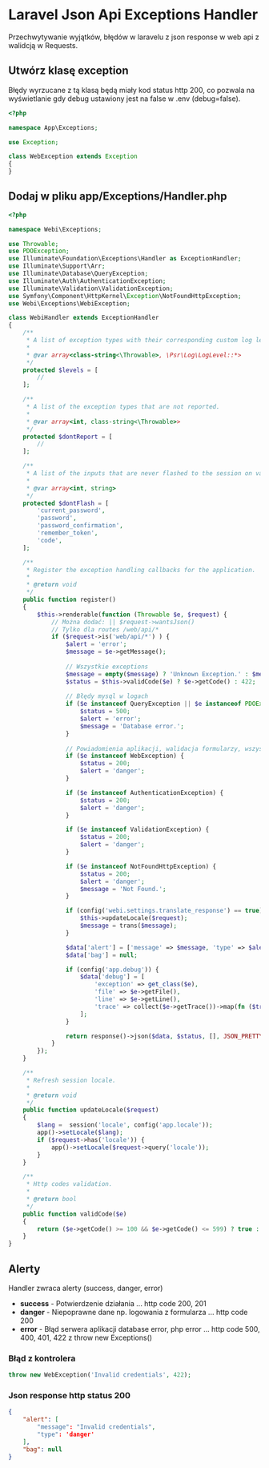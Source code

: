 # Laravel Json Api Exceptions Handler
Przechwytywanie wyjątków, błędów w laravelu z json response w web api z walidcją w Requests.


## Utwórz klasę exception
Błędy wyrzucane z tą klasą będą miały kod status http 200, co pozwala na wyświetlanie gdy debug ustawiony jest na false w .env (debug=false).
```php
<?php

namespace App\Exceptions;

use Exception;

class WebException extends Exception
{
}
```

## Dodaj w pliku app/Exceptions/Handler.php
```php
<?php

namespace Webi\Exceptions;

use Throwable;
use PDOException;
use Illuminate\Foundation\Exceptions\Handler as ExceptionHandler;
use Illuminate\Support\Arr;
use Illuminate\Database\QueryException;
use Illuminate\Auth\AuthenticationException;
use Illuminate\Validation\ValidationException;
use Symfony\Component\HttpKernel\Exception\NotFoundHttpException;
use Webi\Exceptions\WebiException;

class WebiHandler extends ExceptionHandler
{
	/**
	 * A list of exception types with their corresponding custom log levels.
	 *
	 * @var array<class-string<\Throwable>, \Psr\Log\LogLevel::*>
	 */
	protected $levels = [
		//
	];

	/**
	 * A list of the exception types that are not reported.
	 *
	 * @var array<int, class-string<\Throwable>>
	 */
	protected $dontReport = [
		//
	];

	/**
	 * A list of the inputs that are never flashed to the session on validation exceptions.
	 *
	 * @var array<int, string>
	 */
	protected $dontFlash = [
		'current_password',
		'password',
		'password_confirmation',
		'remember_token',
		'code',
	];

	/**
	 * Register the exception handling callbacks for the application.
	 *
	 * @return void
	 */
	public function register()
	{
		$this->renderable(function (Throwable $e, $request) {
			// Można dodać: || $request->wantsJson()
			// Tylko dla routes /web/api/*			
			if ($request->is('web/api/*') ) {
				$alert = 'error';
				$message = $e->getMessage();
				
				// Wszystkie exceptions
				$message = empty($message) ? 'Unknown Exception.' : $message;
				$status = $this->validCode($e) ? $e->getCode() : 422;
				
				// Błędy mysql w logach
				if ($e instanceof QueryException || $e instanceof PDOException) {
					$status = 500;
					$alert = 'error';
					$message = 'Database error.';
				}
				
				// Powiadomienia aplikacji, walidacja formularzy, wszystko to co musi zobaczyć użytkownik api ze statusem http 200
				if ($e instanceof WebException) {
					$status = 200;
					$alert = 'danger';
				}

				if ($e instanceof AuthenticationException) {
					$status = 200;
					$alert = 'danger';
				}

				if ($e instanceof ValidationException) {
					$status = 200;
					$alert = 'danger';
				}

				if ($e instanceof NotFoundHttpException) {
					$status = 200;
					$alert = 'danger';
					$message = 'Not Found.';
				}

				if (config('webi.settings.translate_response') == true) {
					$this->updateLocale($request);
					$message = trans($message);
				}

				$data['alert'] = ['message' => $message, 'type' => $alert,];
				$data['bag'] = null;

				if (config('app.debug')) {
					$data['debug'] = [
						'exception' => get_class($e),
						'file' => $e->getFile(),
						'line' => $e->getLine(),
						'trace' => collect($e->getTrace())->map(fn ($trace) => Arr::except($trace, ['args']))->all(),
					];
				}

				return response()->json($data, $status, [], JSON_PRETTY_PRINT | JSON_UNESCAPED_SLASHES);
			}
		});
	}

	/**
	 * Refresh session locale.
	 *
	 * @return void
	 */
	public function updateLocale($request)
	{
		$lang =  session('locale', config('app.locale'));
		app()->setLocale($lang);
		if ($request->has('locale')) {
			app()->setLocale($request->query('locale'));
		}
	}

	/**
	 * Http codes validation.
	 *
	 * @return bool
	 */
	public function validCode($e)
	{
		return ($e->getCode() >= 100 && $e->getCode() <= 599) ? true : false;
	}
}
```

## Alerty
Handler zwraca alerty (success, danger, error)
- **success** - Potwierdzenie działania ... http code 200, 201
- **danger** - Niepoprawne dane np. logowania z formularza ... http code 200
- **error** - Błąd serwera aplikacji database error, php error ... http code 500, 400, 401, 422 z throw new Exceptions()

### Błąd z kontrolera
```php
throw new WebException('Invalid credentials', 422);
```

### Json response http status 200
```json
{
	"alert": [
		"message": "Invalid credentials",
		"type": 'danger'
	],
	"bag": null
}
